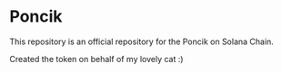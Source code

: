 # Poncik

This repository is an official repository for the Poncik on Solana Chain.

Created the token on behalf of my lovely cat :)
